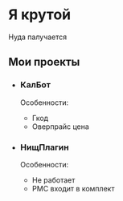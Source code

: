 # Я крутой

Нуда палучается

## Мои проекты

- ### КалБот

  Особенности:
  - Гкод
  - Оверпрайс цена

- ### НищПлагин

  Особенности:
  - Не работает
  - РМС входит в комплект
